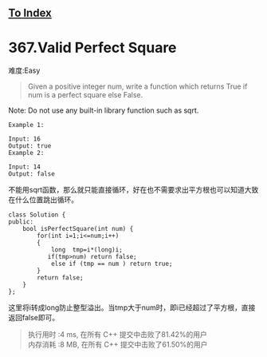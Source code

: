 [To Index](/index.md)
---
# 367.Valid Perfect Square	
难度:Easy
> Given a positive integer num, write a function which returns True if num is a perfect square else False.

Note: Do not use any built-in library function such as sqrt.

```
Example 1:

Input: 16
Output: true
Example 2:

Input: 14
Output: false
```

不能用sqrt函数，那么就只能直接循环，好在也不需要求出平方根也可以知道大致在什么位置跳出循环。  
```
class Solution {
public:
    bool isPerfectSquare(int num) {
        for(int i=1;i<=num;i++)
        {
            long  tmp=i*(long)i;
           if(tmp>num) return false;
            else if (tmp == num ) return true;
        }
        return false;
    }
};
```
这里将i转成long防止整型溢出。当tmp大于num时，即i已经超过了平方根，直接返回false即可。  

> 执行用时 :4 ms, 在所有 C++ 提交中击败了81.42%的用户   
内存消耗 :8 MB, 在所有 C++ 提交中击败了61.50%的用户
